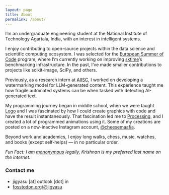 ```yaml
---
layout: page
title: About
permalink: /about/
---
```


I’m an undergraduate engineering student at the National Institute of Technology Agartala, India, with an interest in intelligent systems.

I enjoy contributing to open-source projects within the data science and scientific computing ecosystem. I was selected for the [European Summer of Code](https://www.linkedin.com/company/european-summer-of-code) program, where I’m currently working on improving [sktime](https://www.sktime.net)’s benchmarking infrastructure. In the past, I’ve made smaller contributions to projects like scikit-image, SciPy, and others.

Previously, as a research intern at [AIISC](https://aiisc.ai), I worked on developing a watermarking model for LLM-generated content. This experience taught me how fragile automated systems can be when tasked with detecting AI-generated text.

My programming journey began in middle school, when we were taught [Logo](https://en.wikipedia.org/wiki/Logo_(programming_language)) and I was fascinated by how I could create graphics with code and have the result instantaneously. That fascination led me to [Processing](https://en.wikipedia.org/wiki/Processing), and I created a lot of programmed animations using it. Some of my creations are posted on a now-inactive Instagram account, [@cheesemaafia](https://instagram.com/cheesemaafia).

Beyond work and academics, I enjoy long walks, chess, music, watches, and books (except self-helps) — in no particular order.

_Fun Fact: I am [mononymous](https://en.wikipedia.org/wiki/Mononym) legally, Krishnan is my preferred last name on the internet._


### Contact me

* jigyasu [at] outlook [dot] in
* [fosstodon.org/@jigyasu](https://fosstodon.org/@jigyasu)
